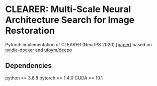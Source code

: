 # CLEARER: Multi-Scale Neural Architecture Search for Image Restoration

Pytorch implementation of CLEARER (NeurIPS 2020) [[paper](https://papers.nips.cc/paper/2020/hash/c6e81542b125c36346d9167691b8bd09-Abstract.html)] based on [nvidia-docker](https://github.com/NVIDIA/nvidia-docker) and [ufoym/deepo](https://github.com/ufoym/deepo)

## Dependencies

python == 3.6.8
pytorch == 1.4.0
CUDA == 10.1
